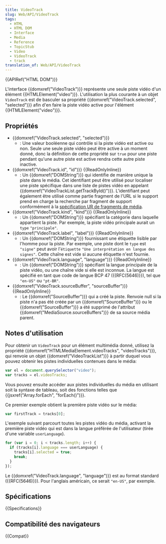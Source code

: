 ```yaml
---
title: VideoTrack
slug: Web/API/VideoTrack
tags:
  - HTML
  - HTML DOM
  - Interface
  - Media
  - Reference
  - TopicStub
  - Video
  - VideoTrack
  - track
translation_of: Web/API/VideoTrack
---
```

{{APIRef("HTML DOM")}}

L'interface {{domxref("VideoTrack")}} représente une seule piste vidéo d'un élément {{HTMLElement("video")}}. L'utilisation la plus courante à un objet `VideoTrack` est de basculer sa propriété {{domxref("VideoTrack.selected", "selected")}} afin d'en faire la piste vidéo active pour l'élément {{HTMLElement("video")}}.

## Propriétés

- {{domxref("VideoTrack.selected", "selected")}}
  - : Une valeur booléenne qui contrôle si la piste vidéo est active ou non. Seule une seule piste vidéo peut être active à un moment donné, donc la définition de cette propriété sur `true` pour une piste pendant qu'une autre piste est active rendra cette autre piste inactive.
- {{domxref("VideoTrack.id", "id")}} {{ReadOnlyInline}}
  - : Un {{domxref("DOMString")}} qui identifie de manière unique la piste dans le média. Cet identifiant peut être utilisé pour localiser une piste spécifique dans une liste de pistes vidéo en appelant {{domxref("VideoTrackList.getTrackById()")}}. L'identifiant peut également être utilisé comme partie fragment de l'URL si le support prend en charge la recherche par fragment de support conformément à la [spécification UR de fragments de média](https://www.w3.org/TR/media-frags/).
- {{domxref("VideoTrack.kind", "kind")}} {{ReadOnlyInline}}
  - : Un {{domxref("DOMString")}} spécifiant la catégorie dans laquelle appartient la piste. Par exemple, la piste vidéo principale aurait un `type` `"principale"`.
- {{domxref("VideoTrack.label", "label")}} {{ReadOnlyInline}}
  - : Un {{domxref("DOMString")}} fournissant une étiquette lisible par l'homme pour la piste. Par exemple, une piste dont le `type` est `"signe"` peut avoir l'`étiquette` `"Une interprétation en langue des signes"`. Cette chaîne est vide si aucune étiquette n'est fournie.
- {{domxref("VideoTrack.language", "language")}} {{ReadOnlyInline}}
  - : Un {{domxref("DOMString")}} spécifiant la langue principale de la piste vidéo, ou une chaîne vide si elle est inconnue. La langue est spécifié en tant que code de langue BCP 47 ({{RFC(5646)}}), tel que `"en-US"` ou `"pt-BR"`.
- {{domxref("VideoTrack.sourceBuffer", "sourceBuffer")}} {{ReadOnlyInline}}
  - : Le {{domxref("SourceBuffer")}} qui a créé la piste. Renvoie null si la piste n'a pas été créée par un {{domxref("SourceBuffer")}} ou le {{domxref("SourceBuffer")}} a été supprimé de l'attribut {{domxref("MediaSource.sourceBuffers")}} de sa source média parent.

## Notes d'utilisation

Pour obtenir un `VideoTrack` pour un élément multimédia donné, utilisez la propriété {{domxref("HTMLMediaElement.videoTracks", "videoTracks")}}, qui renvoie un objet {{domxref("VideoTrackList")}} à partir duquel vous pouvez obtenir les pistes individuelles contenues dans le média:

```js
var el = document.querySelector("video");
var tracks = el.videoTracks;
```

Vous pouvez ensuite accéder aux pistes individuelles du média en utilisant soit la syntaxe de tableau, soit des fonctions telles que {{jsxref("Array.forEach", "forEach()")}}.

Ce premier exemple obtient la première piste vidéo sur le média:

```js
var firstTrack = tracks[0];
```

L'exemple suivant parcourt toutes les pistes vidéo du média, activant la première piste vidéo qui est dans la langue préférée de l'utilisateur (tirée d'une variable `userLanguage`).

```js
for (var i = 0; i < tracks.length; i++) {
  if (tracks[i].language === userLanguage) {
    tracks[i].selected = true;
    break;
  }
});
```

Le {{domxref("VideoTrack.language", "language")}} est au format standard ({{RFC(5646)}}). Pour l'anglais américain, ce serait `"en-US"`, par exemple.

## Spécifications

{{Specifications}}

## Compatibilité des navigateurs

{{Compat}}
